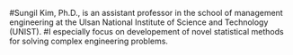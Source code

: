 ﻿---
# Display name
name: Gyeongjun Kim

# Username (this should match the folder name)
authors:
- Kim

# Is this the primary user of the site?
superuser: false

# Role/position
role: MS Student 

# Organizations/Affiliations
organizations:
- name: Ulsan National Institute of Science and Technology(UNIST)
  url: ""

# Short bio (displayed in user profile at end of posts)
bio: My research interests include Industrial Statistics and Data Analytics, Machine learning and Data mining.

interests:
- Industrial Statistics
- Machine learning and Data mining


education:
  courses:
  - course: MS in Industrial Engineering
    institution: Ulsan National Institute of Science and Technology
    year: 2021~
  - course: BSc in Oceanography & Statistics
    institution: Pusan National University
    year: 2021




# Social/Academic Networking
# For available icons, see: https://sourcethemes.com/academic/docs/page-builder/#icons
#   For an email link, use "fas" icon pack, "envelope" icon, and a link in the
#   form "mailto:your-email@example.com" or "#contact" for contact widget.
social:
- icon: envelope
  icon_pack: fas
  link: '#contact'  # For a direct email link, use "mailto:kgj1995@unist.ac.kr".
#- icon: twitter
#  icon_pack: fab
#  link: https://twitter.com/GeorgeCushen
#- icon: google-scholar
#  icon_pack: ai
#  link: https://scholar.google.com/citations?user=BISaBGoAAAAJ&hl=ko
#- icon: cv
#  icon_pack: ai
#  link: files/cv.pdf

# Enter email to display Gravatar (if Gravatar enabled in Config)
email: ""

# Organizational groups that you belong to (for People widget)
#   Set this to `[]` or comment out if you are not using People widget.
user_groups:
- Researchers
---

#Sungil Kim, Ph.D., is an assistant professor in the school of management engineering at the Ulsan National Institute of Science and Technology (UNIST). 
#I especially focus on developement of novel statistical methods for solving complex engineering problems.




